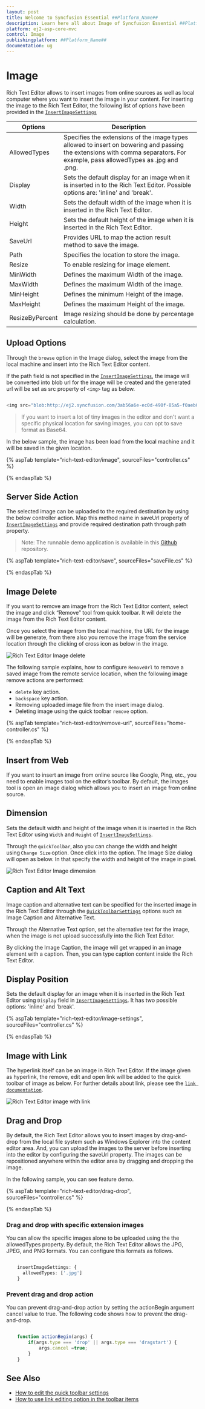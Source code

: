 ```yaml
---
layout: post
title: Welcome to Syncfusion Essential ##Platform_Name##
description: Learn here all about Image of Syncfusion Essential ##Platform_Name## widgets based on HTML5 and jQuery.
platform: ej2-asp-core-mvc
control: Image
publishingplatform: ##Platform_Name##
documentation: ug
---
```



# Image

Rich Text Editor allows to insert images from online sources as well as local computer where you want to insert the image in your content. For inserting the image to the Rich Text Editor, the following list of options have been provided in the [`InsertImageSettings`](https://help.syncfusion.com/cr/aspnetcore-js2/Syncfusion.EJ2.RichTextEditor.RichTextEditorBuilder.html#Syncfusion_EJ2_RichTextEditor_RichTextEditorBuilder_InsertImageSettings_Syncfusion_EJ2_RichTextEditor_RichTextEditorImageSettings_)

| Options | Description |
|----------------|---------|
| AllowedTypes | Specifies the extensions of the image types allowed to insert on bowering and passing the extensions with comma separators. For example, pass allowedTypes as .jpg and .png.|
| Display | Sets the default display for an image when it is inserted in to the Rich Text Editor. Possible options are: 'inline' and 'break'.|
| Width | Sets the default width of the image when it is inserted in the Rich Text Editor.|
| Height | Sets the default height of the image when it is inserted in the Rich Text Editor.|
| SaveUrl | Provides URL to map the action result method to save the image.|
| Path | Specifies the location to store the image.|
| Resize | To enable resizing for image element.|
| MinWidth | Defines the maximum Width of the image.|
| MaxWidth | Defines the maximum Width of the image.|
| MinHeight | Defines the minimum Height of the image.|
| MaxHeight | Defines the maximum Height of the image.|
| ResizeByPercent | Image resizing should be done by percentage calculation.|

## Upload Options

Through the `browse` option in the Image dialog, select the image from the local machine and insert into the Rich Text Editor content.

If the path field is not specified in the [`InsertImageSettings`](https://help.syncfusion.com/cr/aspnetcore-js2/Syncfusion.EJ2.RichTextEditor.RichTextEditorBuilder.html#Syncfusion_EJ2_RichTextEditor_RichTextEditorBuilder_InsertImageSettings_Syncfusion_EJ2_RichTextEditor_RichTextEditorImageSettings_), the image will be converted into blob url for the image will be created and the generated url will be set as src property of `<img>` tag as below.

```typescript

<img src="blob:http://ej2.syncfusion.com/3ab56a6e-ec0d-490f-85a5-f0aeb0ad8879" >

```

> If you want to insert a lot of tiny images in the editor and don't want a specific physical location for saving images, you can opt to save format as Base64.

In the below sample, the image has been load from the local machine and it will be saved in the given location.

{% aspTab template="rich-text-editor/image", sourceFiles="controller.cs" %}

{% endaspTab %}

## Server Side Action

The selected image can be uploaded to the required destination by using the below controller action. Map this method name in saveUrl property of [`InsertImageSettings`](https://help.syncfusion.com/cr/aspnetcore-js2/Syncfusion.EJ2.RichTextEditor.RichTextEditorBuilder.html#Syncfusion_EJ2_RichTextEditor_RichTextEditorBuilder_InsertImageSettings_Syncfusion_EJ2_RichTextEditor_RichTextEditorImageSettings_) and provide required destination path through path property.

> Note: The runnable demo application is available in this [Github](https://github.com/SyncfusionExamples/aspnet-mvc-richtexteditor-image-upload) repository.

{% aspTab template="rich-text-editor/save", sourceFiles="saveFile.cs" %}

{% endaspTab %}

## Image Delete

If you want to remove am image from the Rich Text Editor content, select the image and click “Remove” tool from quick toolbar. It will delete the image from the Rich Text Editor content.

Once you select the image from the local machine, the URL for the image will be generate, from there also you remove the image from the service location through the clicking of cross icon as below in the image.

![Rich Text Editor Image delete](./images/image-del.png)

The following sample explains, how to configure `RemoveUrl` to remove a saved image from the remote service location, when the following image remove actions are performed:

* `delete` key action.
* `backspace` key action.
* Removing uploaded image file from the insert image dialog.
* Deleting image using the quick toolbar `remove` option.

{% aspTab template="rich-text-editor/remove-url", sourceFiles="home-controller.cs" %}

{% endaspTab %}

## Insert from Web

If you want to insert an image from online source like Google, Ping, etc., you need to enable images tool on the editor’s toolbar. By default, the images tool is open an image dialog which allows you to insert an image from online source.

## Dimension

Sets the default width and height of the image when it is inserted in the Rich Text Editor using `Width` and `Height` of [`InsertImageSettings`](https://help.syncfusion.com/cr/aspnetcore-js2/Syncfusion.EJ2.RichTextEditor.RichTextEditorBuilder.html#Syncfusion_EJ2_RichTextEditor_RichTextEditorBuilder_InsertImageSettings_Syncfusion_EJ2_RichTextEditor_RichTextEditorImageSettings_).

Through the `quickToolbar`, also you can change the width and height using `Change Size` option. Once click into the option. The Image Size dialog will open as below. In that specify the width and height of the image in pixel.

![Rich Text Editor Image dimension](./images/image-size.png)

## Caption and Alt Text

Image caption and alternative text can be specified for the inserted image in the Rich Text Editor through the [`QuickToolbarSettings`](https://help.syncfusion.com/cr/aspnetcore-js2/Syncfusion.EJ2.RichTextEditor.RichTextEditorBuilder.html#Syncfusion_EJ2_RichTextEditor_RichTextEditorBuilder_QuickToolbarSettings_Syncfusion_EJ2_RichTextEditor_RichTextEditorQuickToolbarSettings_) options such as Image Caption and Alternative Text.

Through the Alternative Text option, set the alternative text for the image, when the image is not upload successfully into the Rich Text Editor.

By clicking the Image Caption, the image will get wrapped in an image element with a caption. Then, you can type caption content inside the Rich Text Editor.

## Display Position

Sets the default display for an image when it is inserted in the Rich Text Editor using `Display` field in [`InsertImageSettings`](https://help.syncfusion.com/cr/aspnetcore-js2/Syncfusion.EJ2.RichTextEditor.RichTextEditorBuilder.html#Syncfusion_EJ2_RichTextEditor_RichTextEditorBuilder_InsertImageSettings_Syncfusion_EJ2_RichTextEditor_RichTextEditorImageSettings_). It has two possible options: 'inline' and 'break'.

{% aspTab template="rich-text-editor/image-settings", sourceFiles="controller.cs" %}

{% endaspTab %}

## Image with Link

The hyperlink itself can be an image in Rich Text Editor. If the image given as hyperlink, the remove, edit and open link will be added to the quick toolbar of image as below. For further details about link, please see the [`link documentation`](./link).

![Rich Text Editor image with link](./images/image-link.png)

## Drag and Drop

By default, the Rich Text Editor allows you to insert images by drag-and-drop from the local file system such as Windows Explorer into the content editor area. And, you can upload the images to the server before inserting into the editor by configuring the saveUrl property. The images can be repositioned anywhere within the editor area by dragging and dropping the image.

In the following sample, you can see feature demo.

{% aspTab template="rich-text-editor/drag-drop", sourceFiles="controller.cs" %}

{% endaspTab %}

### Drag and drop with specific extension images

You can allow the specific images alone to be uploaded using the the allowedTypes property. By default, the Rich Text Editor allows the JPG, JPEG, and PNG formats. You can configure this formats as follows.

``` typescript

    insertImageSettings: {
      allowedTypes: ['.jpg']
    }

```

### Prevent drag and drop action

You can prevent drag-and-drop action by setting the actionBegin argument cancel value to true. The following code shows how to prevent the drag-and-drop.

``` typescript

    function actionBegin(args) {
        if(args.type === 'drop' || args.type === 'dragstart') {
            args.cancel =true;
        }
    }

```

## See Also

* [How to edit the quick toolbar settings](./toolbar/#quick-inline-toolbar)
* [How to use link editing option in the toolbar items](./link/)